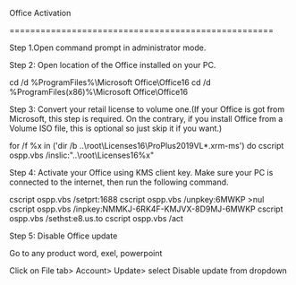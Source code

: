 Office Activation


===================================================

Step 1.Open command prompt in administrator mode.

Step 2: Open location of the Office installed on your PC.

cd /d %ProgramFiles%\Microsoft Office\Office16
cd /d %ProgramFiles(x86)%\Microsoft Office\Office16

Step 3: Convert your retail license to volume one.(If your Office is got from Microsoft, this step is required. On the contrary, if you install Office from a Volume ISO file, this is optional so just skip it if you want.)

for /f %x in ('dir /b ..\root\Licenses16\ProPlus2019VL*.xrm-ms') do cscript ospp.vbs /inslic:"..\root\Licenses16\%x"

Step 4: Activate your Office using KMS client key.
Make sure your PC is connected to the internet, then run the following command.

cscript ospp.vbs /setprt:1688
cscript ospp.vbs /unpkey:6MWKP >nul
cscript ospp.vbs /inpkey:NMMKJ-6RK4F-KMJVX-8D9MJ-6MWKP
cscript ospp.vbs /sethst:e8.us.to
cscript ospp.vbs /act

Step 5: Disable Office update

Go to any product word, exel, powerpoint 

Click on File tab> Account> Update> select Disable update from dropdown
